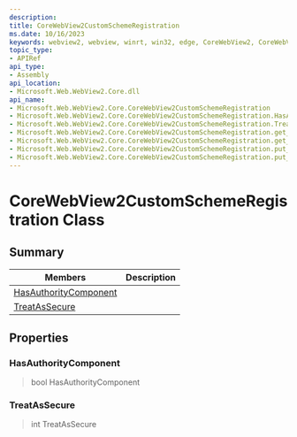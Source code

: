 ```yaml
---
description: 
title: CoreWebView2CustomSchemeRegistration
ms.date: 10/16/2023
keywords: webview2, webview, winrt, win32, edge, CoreWebView2, CoreWebView2Controller, browser control, edge html, CoreWebView2CustomSchemeRegistration
topic_type:
- APIRef
api_type:
- Assembly
api_location:
- Microsoft.Web.WebView2.Core.dll
api_name:
- Microsoft.Web.WebView2.Core.CoreWebView2CustomSchemeRegistration
- Microsoft.Web.WebView2.Core.CoreWebView2CustomSchemeRegistration.HasAuthorityComponent
- Microsoft.Web.WebView2.Core.CoreWebView2CustomSchemeRegistration.TreatAsSecure
- Microsoft.Web.WebView2.Core.CoreWebView2CustomSchemeRegistration.get_HasAuthorityComponent
- Microsoft.Web.WebView2.Core.CoreWebView2CustomSchemeRegistration.get_TreatAsSecure
- Microsoft.Web.WebView2.Core.CoreWebView2CustomSchemeRegistration.put_HasAuthorityComponent
- Microsoft.Web.WebView2.Core.CoreWebView2CustomSchemeRegistration.put_TreatAsSecure
---
```


# CoreWebView2CustomSchemeRegistration Class



## Summary

Members|Description
--|--
[HasAuthorityComponent](#hasauthoritycomponent) | 
[TreatAsSecure](#treatassecure) | 

## Properties

### HasAuthorityComponent

>  bool HasAuthorityComponent

### TreatAsSecure

>  int TreatAsSecure




